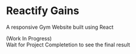 # Reactify Gains

A responsive Gym Website built using React

(Work In Progress)  
Wait for Project Completetion to see the final result
